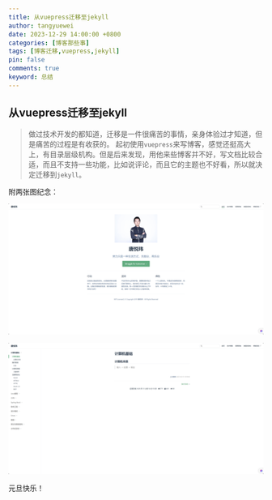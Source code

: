 ```yaml
---
title: 从vuepress迁移至jekyll
author: tangyuewei
date: 2023-12-29 14:00:00 +0800
categories: [博客那些事]
tags: [博客迁移,vuepress,jekyll]
pin: false
comments: true
keyword: 总结
---
```


## 从vuepress迁移至jekyll

>做过技术开发的都知道，迁移是一件很痛苦的事情，亲身体验过才知道，但是痛苦的过程是有收获的。 起初使用`vuepress`来写博客，感觉还挺高大上，有目录层级机构。但是后来发现，用他来些博客并不好，写文档比较合适，而且不支持一些功能，比如说评论，而且它的主题也不好看，所以就决定迁移到`jekyll`。

附两张图纪念：

![首页](/assets/img/20231229135327.png)

![详情页](/assets/img/20231229135459.png)

元旦快乐！
